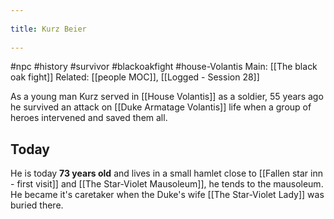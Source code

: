 --- 
title: Kurz Beier 
---
#npc #history #survivor #blackoakfight #house-Volantis 
Main: [[The black oak fight]]
Related: [[people MOC]], [[Logged -  Session 28]]

As a young man Kurz served in [[House Volantis]] as a soldier, 55 years ago he survived an attack on [[Duke Armatage Volantis]] life when a group of heroes intervened and saved them all.
## Today
He is today **73 years old** and lives in a small hamlet close to [[Fallen star inn - first visit]] and [[The Star-Violet Mausoleum]], he tends to the mausoleum. He became it's caretaker when the Duke's wife [[The Star-Violet Lady]] was buried there.
